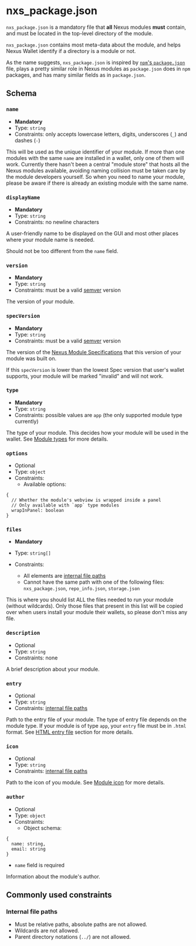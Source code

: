 # nxs_package.json

`nxs_package.json` is a mandatory file that **all** Nexus modules **must** contain, and must be located in the top-level directory of the module.

`nxs_package.json` contains most meta-data about the module, and helps Nexus Wallet identify if a directory is a module or not.

As the name suggests, `nxs_package.json` is inspired by [`npm`'s `package.json`](https://docs.npmjs.com/files/package.json) file, plays a pretty similar role in Nexus modules as `package.json` does in `npm` packages, and has many similar fields as in `package.json`.

## Schema

### `name`

- **Mandatory**
- Type: `string`
- Constraints: only accepts lowercase letters, digits, underscores (`_`) and dashes (`-`)

This will be used as the unique identifier of your module. If more than one modules with the same `name` are installed in a wallet, only one of them will work. Currently there hasn't been a central "module store" that hosts all the Nexus modules available, avoiding naming collision must be taken care by the module developers yourself. So when you need to name your module, please be aware if there is already an existing module with the same name.

### `displayName`

- **Mandatory**
- Type: `string`
- Constraints: no newline characters

A user-friendly name to be displayed on the GUI and most other places where your module name is needed.

Should not be too different from the `name` field.

### `version`

- **Mandatory**
- Type: `string`
- Constraints: must be a valid [semver](https://semver.org/) version

The version of your module.

### `specVersion`

- **Mandatory**
- Type: `string`
- Constraints: must be a valid [semver](https://semver.org/) version

The version of the [Nexus Module Specifications](./nexus-module-specifications) that this version of your module was built on.

If this `specVersion` is lower than the lowest Spec version that user's wallet supports, your module will be marked "invalid" and will not work.

### `type`

- **Mandatory**
- Type: `string`
- Constraints: possible values are `app` (the only supported module type currently)

The type of your module. This decides how your module will be used in the wallet. See [Module types](./module-types.md) for more details.

### `options`

- Optional
- Type: `object`
- Constraints:
  - Available options:
```
{
  // Whether the module's webview is wrapped inside a panel
  // Only available with `app` type modules
  wrapInPanel: boolean
}
```

### `files`

- **Mandatory**
- Type: `string[]`
- Constraints:

  - All elements are [internal file paths](#internal-file-paths)
  - Cannot have the same path with one of the following files: `nxs_package.json`, `repo_info.json`, `storage.json`

This is where you should list ALL the files needed to run your module (without wildcards). Only those files that present in this list will be copied over when users install your module their wallets, so please don't miss any file.

### `description`

- Optional
- Type: `string`
- Constraints: none

A brief description about your module.

### `entry`

- Optional
- Type: `string`
- Constraints: [internal file paths](#internal-file-paths)

Path to the entry file of your module. The type of entry file depends on the module type. If your module is of type `app`, your `entry` file must be in `.html` format. See [HTML entry file](./app-modules#html-entry-file) section for more details.

### `icon`

- Optional
- Type: `string`
- Constraints: [internal file paths](#internal-file-paths)

Path to the icon of you module. See [Module icon](./module-icon.md) for more details.

### `author`

- Optional
- Type: `object`
- Constraints:
  - Object schema:
```
{
  name: string,
  email: string
}
```
  - `name` field is required

Information about the module's author.

## Commonly used constraints

### Internal file paths

- Must be relative paths, absolute paths are not allowed.
- Wildcards are not allowed.
- Parent directory notations (`../`) are not allowed.
